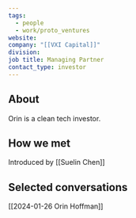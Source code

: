 ```yaml
---
tags:
  - people
  - work/proto_ventures
website: 
company: "[[VXI Capital]]"
division: 
job title: Managing Partner
contact_type: investor
---
```

## About
Orin is a clean tech investor.

## How we met
Introduced by [[Suelin Chen]]

## Selected conversations
[[2024-01-26 Orin Hoffman]]
